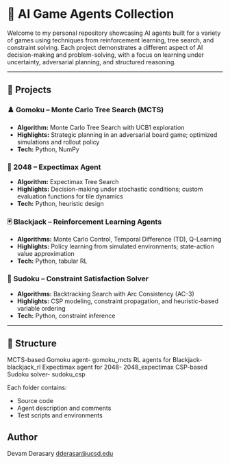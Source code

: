 # 🧠 AI Game Agents Collection

Welcome to my personal repository showcasing AI agents built for a variety of games using techniques from reinforcement learning, tree search, and constraint solving. Each project demonstrates a different aspect of AI decision-making and problem-solving, with a focus on learning under uncertainty, adversarial planning, and structured reasoning.

---

## 🔹 Projects

### ♟️ Gomoku – Monte Carlo Tree Search (MCTS)
- **Algorithm:** Monte Carlo Tree Search with UCB1 exploration
- **Highlights:** Strategic planning in an adversarial board game; optimized simulations and rollout policy
- **Tech:** Python, NumPy

### 🧩 2048 – Expectimax Agent
- **Algorithm:** Expectimax Tree Search
- **Highlights:** Decision-making under stochastic conditions; custom evaluation functions for tile dynamics
- **Tech:** Python, heuristic design

### 🃏 Blackjack – Reinforcement Learning Agents
- **Algorithms:** Monte Carlo Control, Temporal Difference (TD), Q-Learning
- **Highlights:** Policy learning from simulated environments; state-action value approximation
- **Tech:** Python, tabular RL

### 🔢 Sudoku – Constraint Satisfaction Solver
- **Algorithms:** Backtracking Search with Arc Consistency (AC-3)
- **Highlights:** CSP modeling, constraint propagation, and heuristic-based variable ordering
- **Tech:** Python, constraint inference

---

## 📁 Structure

MCTS-based Gomoku agent- gomoku_mcts
RL agents for Blackjack- blackjack_rl
Expectimax agent for 2048- 2048_expectimax
CSP-based Sudoku solver- sudoku_csp

Each folder contains:
- Source code
- Agent description and comments
- Test scripts and environments

## Author
Devam Derasary
dderasar@ucsd.edu


